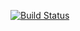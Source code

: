 [![Build Status](https://travis-ci.org/valery1707/javadoc-badge.svg)](https://travis-ci.org/valery1707/javadoc-badge)
